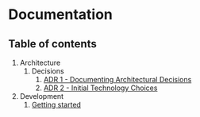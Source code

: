 # Documentation

## Table of contents

1. Architecture
   1. Decisions
      1. [ADR 1 - Documenting Architectural Decisions](./architecture/decisions/001-documenting-architectural-decisions.md)
      2. [ADR 2 - Initial Technology Choices](./architecture/decisions/002-initial-technology-choices.md)
2. Development
   1. [Getting started](./development/01.getting-started.md)
